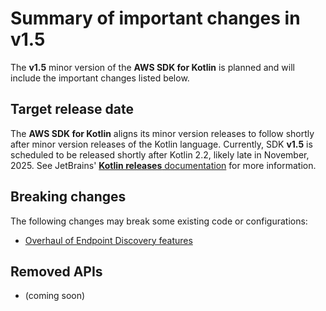 # Summary of important changes in v1.5

The **v1.5** minor version of the **AWS SDK for Kotlin** is planned and will include the important changes listed below.

## Target release date

The **AWS SDK for Kotlin** aligns its minor version releases to follow shortly after minor version releases of the
Kotlin language. Currently, SDK **v1.5** is scheduled to be released shortly after Kotlin 2.2, likely late in
November, 2025. See JetBrains' [**Kotlin releases** documentation](https://kotlinlang.org/docs/releases.html) for more
information.

## Breaking changes

The following changes may break some existing code or configurations:

* [Overhaul of Endpoint Discovery features](TEMP-BREAKING-Endpoint-Discovery-changes.md)

## Removed APIs

* (coming soon)

